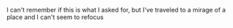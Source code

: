 I can't remember if this is what I asked for,
but I've traveled to a mirage of a place and I can't seem to refocus